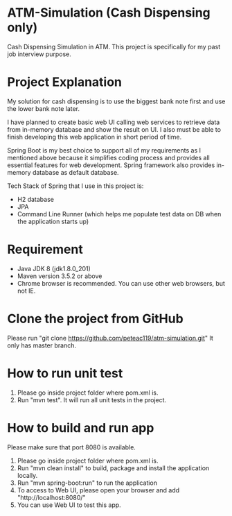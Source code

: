 # ATM-Simulation (Cash Dispensing only)
Cash Dispensing Simulation in ATM. This project is specifically for my past job interview purpose.

# Project Explanation
My solution for cash dispensing is to use the biggest bank note first and use the lower bank note later.

I have planned to create basic web UI calling web services to retrieve data from in-memory database and 
show the result on UI. I also must be able to finish developing this web application in short period of time.

Spring Boot is my best choice to support all of my requirements as I mentioned above because 
it simplifies coding process and provides all essential features for web development.
Spring framework also provides in-memory database as default database.

Tech Stack of Spring that I use in this project is:
- H2 database
- JPA
- Command Line Runner (which helps me populate test data on DB when the application starts up)

# Requirement
- Java JDK 8 (jdk1.8.0_201)
- Maven version 3.5.2 or above
- Chrome browser is recommended. You can use other web browsers, but not IE.

# Clone the project from GitHub
Please run "git clone https://github.com/peteac119/atm-simulation.git"
It only has master branch.

# How to run unit test
1. Please go inside project folder where pom.xml is.
2. Run "mvn test". It will run all unit tests in the project.

# How to build and run app
Please make sure that port 8080 is available.

1. Please go inside project folder where pom.xml is.
2. Run "mvn clean install" to build, package and install the application locally.
3. Run "mvn spring-boot:run" to run the application
4. To access to Web UI, please open your browser and add "http://localhost:8080/"
5. You can use Web UI to test this app.

